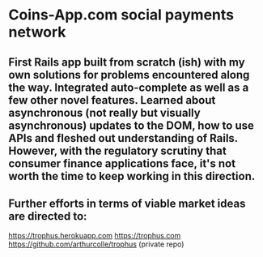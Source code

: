 Coins-App.com social payments network
==========

## First Rails app built from scratch (ish) with my own solutions for problems encountered along the way. Integrated auto-complete as well as a few other novel features. Learned about asynchronous (not really but visually asynchronous) updates to the DOM, how to use APIs and fleshed out understanding of Rails. However, with the regulatory scrutiny that consumer finance applications face, it's not worth the time to keep working in this direction.

## Further efforts in terms of viable market ideas are directed to: ##

https://trophus.herokuapp.com
https://trophus.com
https://github.com/arthurcolle/trophus (private repo)
